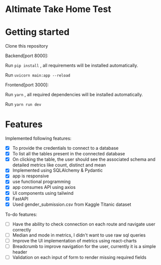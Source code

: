 # Altimate Take Home Test

# Getting started

Clone this repository

Backend[port 8000]:

Run `pip install` , all requirements will be installed automatically.

Run `uvicorn main:app --reload`

Frontend[port 3000]:

Run `yarn` , all required dependencies will be installed automatically.

Run `yarn run dev`

# Features
Implemented following features:

- [x] To provide the credentials to connect to a database
- [x] To list all the tables present in the connected database
- [x] On clicking the table, the user should see the associated schema and detailed metrics like count, distinct and mean
- [x] Implemented using SQLAlchemy & Pydantic
- [x] app is responsive
- [x] use functional programming
- [x] app consumes API using axios
- [x] UI components using tailwind
- [x] FastAPI
- [x] Used gender_submission.csv from Kaggle Titanic dataset

To-do features:
- [ ] Have the ability to check connection on each route and navigate user correctly
- [ ] Median and mode in metrics, I didn't want to use raw sql queries
- [ ] Improve the UI implementation of metrics using react-charts
- [ ] Breadcrumb to improve navigation for the user, currently it is a simple header
- [ ] Validation on each input of form to render missing required fields
